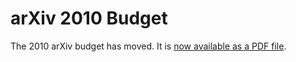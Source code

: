 arXiv 2010 Budget
=================

The 2010 arXiv budget has moved. It is [now available as a PDF
file](http://tinyurl.com/3wu56ur).
